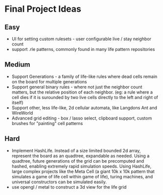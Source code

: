 # Final Project Ideas

## Easy

* UI for setting custom rulesets - user configurable live / stay neighbor count
* support .rle patterns, commonly found in many life pattern repositories

## Medium

* Support Generations - a family of life-like rules where dead cells remain on the board for multiple generations
* Support general binary rules - where not just the neighbor count matters, but the relative position of each neighbor. (eg: a rule where a cell dies if it is surounded by two live cells directly to the left and right of itself)
* Support other, less life-like, 2d cellular automata, like Langdons Ant and WireWorld
* Advanced grid editing - box / lasso select, clipboard support, custom brushes for "painting" cell patterns


## Hard

* Implement HashLife. Instead of a size limited bounded 2d array, represent the board as an quadtree, expandable as needed. Using a quadtree, future generations of the grid can be precomputed and hashed, enabling extremely rapid simulation speeds. Using HashLife, large complex projects like the Meta Cell (a giant 10k x 10k pattern that simulates a game of life cell within game of life), turing machines, and universal constructors can be simulated easily.  
* use opengl / metal to construct a 3d view for the life grid

